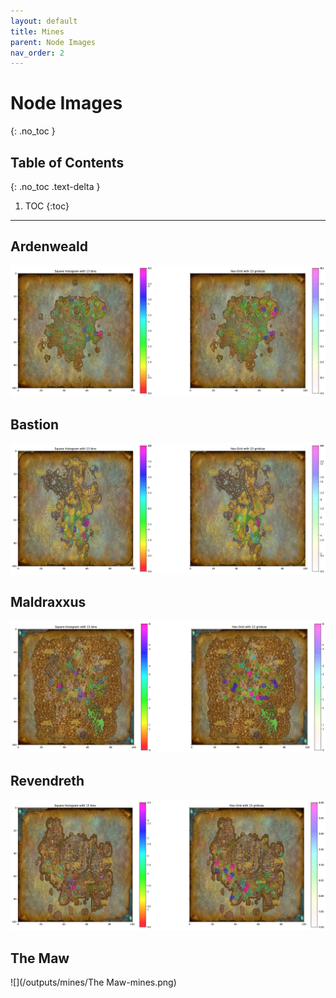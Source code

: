 ```yaml
---
layout: default
title: Mines
parent: Node Images
nav_order: 2
---
```


# Node Images
{: .no_toc }

## Table of Contents
{: .no_toc .text-delta }

1. TOC
{:toc}

---

## Ardenweald

![](/outputs/mines/Ardenweald-mines.png)

## Bastion

![](/outputs/mines/Bastion-mines.png)

## Maldraxxus

![](/outputs/mines/Maldraxxus-mines.png)

## Revendreth

![](/outputs/mines/Revendreth-mines.png)

## The Maw

![](/outputs/mines/The Maw-mines.png)

